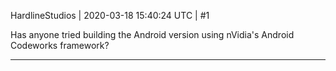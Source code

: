 HardlineStudios | 2020-03-18 15:40:24 UTC | #1

Has anyone tried building the Android version using nVidia's Android Codeworks framework?

-------------------------

